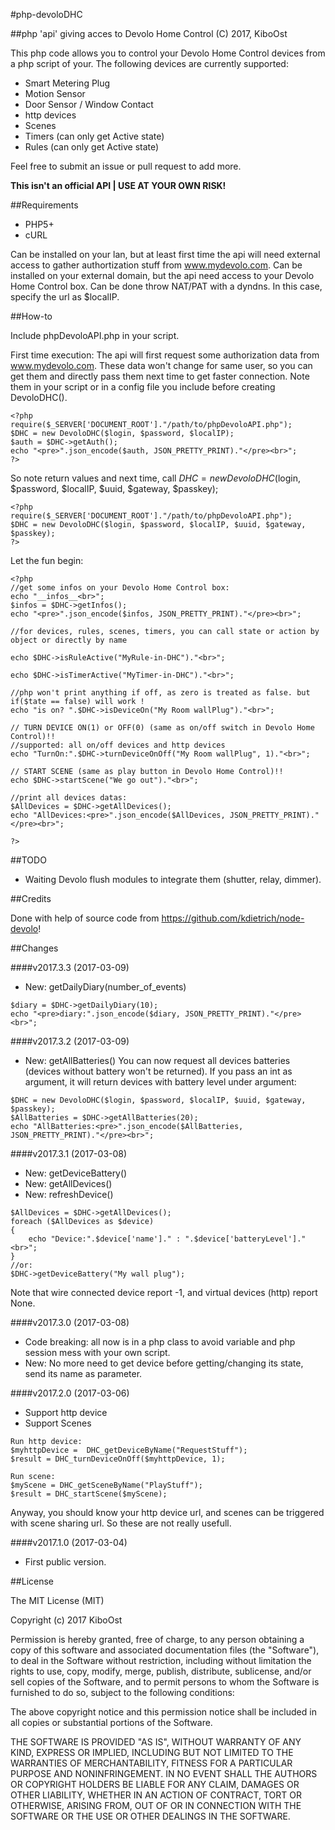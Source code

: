 #php-devoloDHC

##php 'api' giving acces to Devolo Home Control
(C) 2017, KiboOst

This php code allows you to control your Devolo Home Control devices from a php script of your.
The following devices are currently supported:

- Smart Metering Plug
- Motion Sensor
- Door Sensor / Window Contact
- http devices
- Scenes
- Timers (can only get Active state)
- Rules (can only get Active state)

Feel free to submit an issue or pull request to add more.

**This isn't an official API | USE AT YOUR OWN RISK!**

##Requirements
- PHP5+
- cURL

Can be installed on your lan, but at least first time the api will need external access to gather authortization stuff from www.mydevolo.com.
Can be installed on your external domain, but the api need access to your Devolo Home Control box. Can be done throw NAT/PAT with a dyndns. In this case, specify the url as $localIP.


##How-to

Include phpDevoloAPI.php in your script.

First time execution:
The api will first request some authorization data from www.mydevolo.com.
These data won't change for same user, so you can get them and directly pass them next time to get faster connection.
Note them in your script or in a config file you include before creating DevoloDHC().

```
<?php
require($_SERVER['DOCUMENT_ROOT']."/path/to/phpDevoloAPI.php");
$DHC = new DevoloDHC($login, $password, $localIP);
$auth = $DHC->getAuth();
echo "<pre>".json_encode($auth, JSON_PRETTY_PRINT)."</pre><br>";
?>
```

So note return values and next time, call $DHC = new DevoloDHC($login, $password, $localIP, $uuid, $gateway, $passkey);

```
<?php
require($_SERVER['DOCUMENT_ROOT']."/path/to/phpDevoloAPI.php");
$DHC = new DevoloDHC($login, $password, $localIP, $uuid, $gateway, $passkey);
?>
```

Let the fun begin:

```
<?php
//get some infos on your Devolo Home Control box:
echo "__infos__<br>";
$infos = $DHC->getInfos();
echo "<pre>".json_encode($infos, JSON_PRETTY_PRINT)."</pre><br>";

//for devices, rules, scenes, timers, you can call state or action by object or directly by name

echo $DHC->isRuleActive("MyRule-in-DHC")."<br>";

echo $DHC->isTimerActive("MyTimer-in-DHC")."<br>";

//php won't print anything if off, as zero is treated as false. but if($tate == false) will work !
echo "is on? ".$DHC->isDeviceOn("My Room wallPlug")."<br>";

// TURN DEVICE ON(1) or OFF(0) (same as on/off switch in Devolo Home Control)!!
//supported: all on/off devices and http devices
echo "TurnOn:".$DHC->turnDeviceOnOff("My Room wallPlug", 1)."<br>";

// START SCENE (same as play button in Devolo Home Control)!!
echo $DHC->startScene("We go out")."<br>";

//print all devices datas:
$AllDevices = $DHC->getAllDevices();
echo "AllDevices:<pre>".json_encode($AllDevices, JSON_PRETTY_PRINT)."</pre><br>";

?>
```

##TODO

- Waiting Devolo flush modules to integrate them (shutter, relay, dimmer).

##Credits

Done with help of source code from https://github.com/kdietrich/node-devolo!


##Changes

####v2017.3.3 (2017-03-09)
- New: getDailyDiary(number_of_events)
```
$diary = $DHC->getDailyDiary(10);
echo "<pre>diary:".json_encode($diary, JSON_PRETTY_PRINT)."</pre><br>";
```

####v2017.3.2 (2017-03-09)
- New: getAllBatteries()
You can now request all devices batteries (devices without battery won't be returned).
If you pass an int as argument, it will return devices with battery level under argument:
```
$DHC = new DevoloDHC($login, $password, $localIP, $uuid, $gateway, $passkey);
$AllBatteries = $DHC->getAllBatteries(20);
echo "AllBatteries:<pre>".json_encode($AllBatteries, JSON_PRETTY_PRINT)."</pre><br>";
```

####v2017.3.1 (2017-03-08)
- New: getDeviceBattery()
- New: getAllDevices()
- New: refreshDevice()
```
$AllDevices = $DHC->getAllDevices();
foreach ($AllDevices as $device)
{
	echo "Device:".$device['name']." : ".$device['batteryLevel']."<br>";
}
//or:
$DHC->getDeviceBattery("My wall plug");
```
Note that wire connected device report -1, and virtual devices (http) report None.

####v2017.3.0 (2017-03-08)
- Code breaking: all now is in a php class to avoid variable and php session mess with your own script.
- New: No more need to get device before getting/changing its state, send its name as parameter.

####v2017.2.0 (2017-03-06)
- Support http device
- Support Scenes
```
Run http device:
$myhttpDevice =  DHC_getDeviceByName("RequestStuff");
$result = DHC_turnDeviceOnOff($myhttpDevice, 1);

Run scene:
$myScene = DHC_getSceneByName("PlayStuff");
$result = DHC_startScene($myScene);
```
Anyway, you should know your http device url, and scenes can be triggered with scene sharing url. So these are not really usefull.

####v2017.1.0 (2017-03-04)
- First public version.

##License

The MIT License (MIT)

Copyright (c) 2017 KiboOst

Permission is hereby granted, free of charge, to any person obtaining a copy
of this software and associated documentation files (the "Software"), to deal
in the Software without restriction, including without limitation the rights
to use, copy, modify, merge, publish, distribute, sublicense, and/or sell
copies of the Software, and to permit persons to whom the Software is
furnished to do so, subject to the following conditions:

The above copyright notice and this permission notice shall be included in all
copies or substantial portions of the Software.

THE SOFTWARE IS PROVIDED "AS IS", WITHOUT WARRANTY OF ANY KIND, EXPRESS OR
IMPLIED, INCLUDING BUT NOT LIMITED TO THE WARRANTIES OF MERCHANTABILITY,
FITNESS FOR A PARTICULAR PURPOSE AND NONINFRINGEMENT. IN NO EVENT SHALL THE
AUTHORS OR COPYRIGHT HOLDERS BE LIABLE FOR ANY CLAIM, DAMAGES OR OTHER
LIABILITY, WHETHER IN AN ACTION OF CONTRACT, TORT OR OTHERWISE, ARISING FROM,
OUT OF OR IN CONNECTION WITH THE SOFTWARE OR THE USE OR OTHER DEALINGS IN THE
SOFTWARE.

